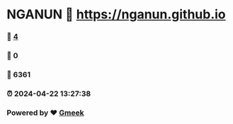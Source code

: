 # NGANUN :link: https://nganun.github.io 
### :page_facing_up: [4](https://nganun.github.io/tag.html) 
### :speech_balloon: 0 
### :hibiscus: 6361 
### :alarm_clock: 2024-04-22 13:27:38 
### Powered by :heart: [Gmeek](https://github.com/Meekdai/Gmeek)
